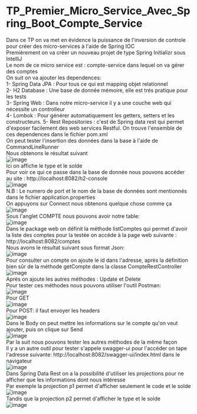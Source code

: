 # TP_Premier_Micro_Service_Avec_Spring_Boot_Compte_Service
Dans ce TP on va met en évidence la puissance de l'inversion de controle pour créer des micro-services à l'aide de Spring IOC  
Premièrement on va créer un nouveau projet de type Spring Initializr sous IntelliJ  
Le nom de ce micro service est : compte-service dans lequel on va gérer des comptes  
On suit on va ajouter les dependences:  
1- Spring Data JPA : Pour tous ce qui est mapping objet relationnel  
2- H2 Database : Une base de donnée mémoire, elle est trés pratique pour les tests  
3- Spring Web : Dans notre micro-service il y a une couche web qui nécessite un controlleur  
4- Lombok : Pour générer automatiquement les getters, setters et les constructeurs.
5- Rest Repositories : c'est de Spring data rest qui permet d'exposer facilement des web services Restful.
On trouve l'ensemble de ces dependences dans le fichier pom.xml  
On peut tester l'insertion des données dans la base à l'aide de CommandLineRunner  
Nous obtenons le résultat suivant  
![image](https://user-images.githubusercontent.com/102111459/174479071-5959f1b1-4fea-4fff-9405-396bd49b396c.png)  
Ici on affiche le type et le solde  
Pour voir ce qui ce passe dans la base de donnée nous pouvons accéder au site : http://localhost:8082/h2-console  
![image](https://user-images.githubusercontent.com/102111459/174479210-5a006ad4-ca40-45da-8eab-f10f6ac1755a.png)  
N.B : Le numero de port et le nom de la base de données sont mentionnés dans le fichier application.properties  
On appuyons sur Connect nous obtenons quelque chose comme ça  
![image](https://user-images.githubusercontent.com/102111459/174479278-2c1138f7-73a9-42c0-800f-75bd1599dba4.png)  
Sous l'anglet COMPTE nous pouvons avoir notre table:  
![image](https://user-images.githubusercontent.com/102111459/174479349-0d0d0b02-e8da-4304-8f95-48da382d11a6.png)  
Dans le package web on définit la méthode listComptes qui permet d'avoir la liste des comptes pour la testée on accéde à la page web suivante : http://localhost:8082/comptes  
Nous avons le résultat suivant sous format Json:  
![image](https://user-images.githubusercontent.com/102111459/174479468-5562e939-7228-4715-8fd7-ac4a04bf1700.png)  
Pour consulter un compte on ajoute le id dans l'adresse, après la définition bien sûr de la méthode getCompte dans la classe CompteRestController  
![image](https://user-images.githubusercontent.com/102111459/174479613-edce1184-31ba-4bce-b090-1511850079ee.png)  
Après on ajoute les autres méthodes : Update et Delete  
Pour tester ces méthodes nous pouvons utiliser l'outil Postman:  
![image](https://user-images.githubusercontent.com/102111459/174479723-dc6194cf-8d19-419c-98a0-88f98a856b8e.png)  
Pour GET  
![image](https://user-images.githubusercontent.com/102111459/174479772-ef53ccd8-96d7-4441-ab3e-1855eb003792.png)  
Pour POST: il faut envoyer les headers  
![image](https://user-images.githubusercontent.com/102111459/174479854-ba32fdcf-cbe3-4b1a-ae17-dab6626b0372.png)  
Dans le Body on peut mettre les informations sur le compte qu'on veut ajouter, puis on clique sur Send  
![image](https://user-images.githubusercontent.com/102111459/174480002-57590eb2-a3e4-43c6-aca2-0180cf3438bb.png)  
Par la suit nous pouvons tester les autres méthodes de la même façon  
Il y a un autre outil pour tester s'appele swagger-ui pour l'accéder on tape l'adresse suivante:  http://localhost:8082/swagger-ui/index.html dans le navigateur  
![image](https://user-images.githubusercontent.com/102111459/174480346-9e8cd5b4-0962-4a41-9316-d391e5ab818c.png)  
Dans Spring Data Rest on a la possibilité d'utiliser les projections pour ne afficher que les informations dont nous intéresse  
Par exemple la projection p1 permet d'afficher seulement le code et le solde  
![image](https://user-images.githubusercontent.com/102111459/174480498-27cc7b07-4158-4247-bd93-b41d948651fc.png)  
Tandis que la projection p2 permet d'afficher le type et le solde  
![image](https://user-images.githubusercontent.com/102111459/174480606-33c81bdd-560b-4d40-bebe-8c13ee2de9a4.png)  




